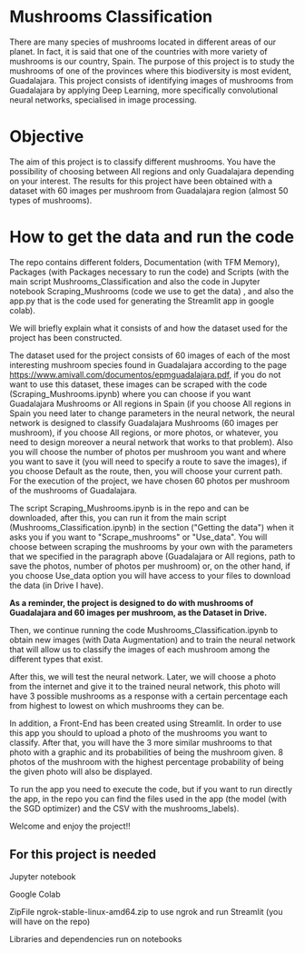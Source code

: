 # Mushrooms Classification

There are many species of mushrooms located in different areas of our planet. In fact, it is said that one of the countries with more variety of mushrooms is our country, Spain. The purpose of this project is to study the mushrooms of one of the provinces where this biodiversity is most evident, Guadalajara. This project consists of identifying images of mushrooms from Guadalajara by applying Deep Learning, more specifically convolutional neural networks, specialised in image processing.

# Objective

The aim of this project is to classify different mushrooms. You have the possibility of choosing between All regions and only Guadalajara depending on your interest. The results for this project have been obtained with a dataset with 60 images per mushroom from Guadalajara region (almost 50 types of mushrooms).

# How to get the data and run the code

The repo contains different folders, Documentation (with TFM Memory), Packages (with Packages necessary to run the code) and Scripts (with the main script Mushrooms_Classification and also the code in Jupyter notebook Scraping_Mushrooms (code we use to get the data) , and also the app.py that is the code used for generating the Streamlit app in google colab).

We will briefly explain what it consists of and how the dataset used for the project has been constructed.

The dataset used for the project consists of 60 images of each of the most interesting mushroom species found in Guadalajara according to the page https://www.amivall.com/documentos/epmguadalajara.pdf, if you do not want to use this dataset, these images can be scraped with the code (Scraping_Mushrooms.ipynb) where you can choose if you want Guadalajara Mushrooms or All regions in Spain (if you choose All regions in Spain you need later to change parameters in the neural network, the neural network is designed to classify Guadalajara Mushrooms (60 images per mushroom), if you choose All regions, or more photos, or whatever, you need to design moreover a neural network that works to that problem). Also you will choose the number of photos per mushroom you want and where you want to save it (you will need to specify a route to save the images), if you choose Default as the route, then, you will choose your current path. For the execution of the project, we have chosen 60 photos per mushroom of the mushrooms of Guadalajara. 

The script Scraping_Mushrooms.ipynb is in the repo and can be downloaded, after this, you can run it from the main script (Mushrooms_Classification.ipynb) in the section ("Getting the data") when it asks you if you want to "Scrape_mushrooms" or "Use_data". You will choose between scraping the mushrooms by your own with the parameters that we specified in the paragraph above (Guadalajara or All regions, path to save the photos, number of photos per mushroom) or, on the other hand, if you choose Use_data option you will have access to your files to download the data (in Drive I have).

**As a reminder, the project is designed to do with mushrooms of Guadalajara and 60 images per mushroom, as the Dataset in Drive.**

Then, we continue running the code Mushrooms_Classification.ipynb to obtain new images (with Data Augmentation) and to train the neural network that will allow us to classify the images of each mushroom among the different types that exist.

After this, we will test the neural network. Later, we will choose a photo from the internet and give it to the trained neural network, this photo will have 3 possible mushrooms as a response with a certain percentage each from highest to lowest on which mushrooms they can be.

In addition, a Front-End has been created using Streamlit. In order to use this app you should to upload a photo of the mushrooms you want to classify. After that, you will have the 3 more similar mushrooms to that photo with a graphic and its probabilities of being the mushroom given. 8 photos of the mushroom with the highest percentage probability of being the given photo will also be displayed.

To run the app you need to execute the code, but if you want to run directly the app, in the repo you can find the files used in the app (the model (with the SGD optimizer) and the CSV with the mushrooms_labels).

Welcome and enjoy the project!!

## For this project is needed

Jupyter notebook 

Google Colab

ZipFile ngrok-stable-linux-amd64.zip to use ngrok and run Streamlit (you will have on the repo)

Libraries and dependencies run on notebooks 
